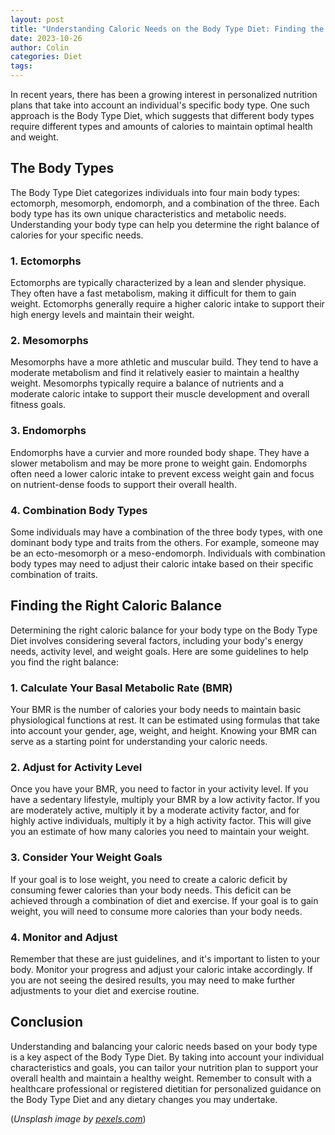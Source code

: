 ```yaml
---
layout: post
title: "Understanding Caloric Needs on the Body Type Diet: Finding the Right Balance"
date: 2023-10-26
author: Colin
categories: Diet
tags: 
---
```


In recent years, there has been a growing interest in personalized nutrition plans that take into account an individual's specific body type. One such approach is the Body Type Diet, which suggests that different body types require different types and amounts of calories to maintain optimal health and weight.

## The Body Types

The Body Type Diet categorizes individuals into four main body types: ectomorph, mesomorph, endomorph, and a combination of the three. Each body type has its own unique characteristics and metabolic needs. Understanding your body type can help you determine the right balance of calories for your specific needs.

### 1. Ectomorphs

Ectomorphs are typically characterized by a lean and slender physique. They often have a fast metabolism, making it difficult for them to gain weight. Ectomorphs generally require a higher caloric intake to support their high energy levels and maintain their weight.

### 2. Mesomorphs

Mesomorphs have a more athletic and muscular build. They tend to have a moderate metabolism and find it relatively easier to maintain a healthy weight. Mesomorphs typically require a balance of nutrients and a moderate caloric intake to support their muscle development and overall fitness goals.

### 3. Endomorphs

Endomorphs have a curvier and more rounded body shape. They have a slower metabolism and may be more prone to weight gain. Endomorphs often need a lower caloric intake to prevent excess weight gain and focus on nutrient-dense foods to support their overall health.

### 4. Combination Body Types

Some individuals may have a combination of the three body types, with one dominant body type and traits from the others. For example, someone may be an ecto-mesomorph or a meso-endomorph. Individuals with combination body types may need to adjust their caloric intake based on their specific combination of traits.

## Finding the Right Caloric Balance

Determining the right caloric balance for your body type on the Body Type Diet involves considering several factors, including your body's energy needs, activity level, and weight goals. Here are some guidelines to help you find the right balance:

### 1. Calculate Your Basal Metabolic Rate (BMR)

Your BMR is the number of calories your body needs to maintain basic physiological functions at rest. It can be estimated using formulas that take into account your gender, age, weight, and height. Knowing your BMR can serve as a starting point for understanding your caloric needs.

### 2. Adjust for Activity Level

Once you have your BMR, you need to factor in your activity level. If you have a sedentary lifestyle, multiply your BMR by a low activity factor. If you are moderately active, multiply it by a moderate activity factor, and for highly active individuals, multiply it by a high activity factor. This will give you an estimate of how many calories you need to maintain your weight.

### 3. Consider Your Weight Goals

If your goal is to lose weight, you need to create a caloric deficit by consuming fewer calories than your body needs. This deficit can be achieved through a combination of diet and exercise. If your goal is to gain weight, you will need to consume more calories than your body needs.

### 4. Monitor and Adjust

Remember that these are just guidelines, and it's important to listen to your body. Monitor your progress and adjust your caloric intake accordingly. If you are not seeing the desired results, you may need to make further adjustments to your diet and exercise routine.

## Conclusion

Understanding and balancing your caloric needs based on your body type is a key aspect of the Body Type Diet. By taking into account your individual characteristics and goals, you can tailor your nutrition plan to support your overall health and maintain a healthy weight. Remember to consult with a healthcare professional or registered dietitian for personalized guidance on the Body Type Diet and any dietary changes you may undertake.

(*Unsplash image by [pexels.com](https://source.unsplash.com/1600x900/?diet-bodytype)*)